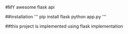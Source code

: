 #MY awesome flask api

##installation
'''
pip install flask
python app.py
'''

##this project is implemented using flask
implementation

